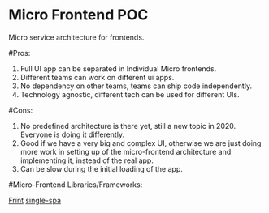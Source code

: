 # Micro Frontend POC

Micro service architecture for frontends.

#Pros:

1. Full UI app can be separated in Individual Micro frontends.
2. Different teams can work on different ui apps.
3. No dependency on other teams, teams can ship code independently.
4. Technology agnostic, different tech can be used for different UIs.

#Cons:

1. No predefined architecture is there yet, still a new topic in 2020. Everyone is doing it differently.
2. Good if we have a very big and complex UI, otherwise we are just doing more work in setting up of the micro-frontend architecture and implementing it, instead of the real app.
3. Can be slow during the initial loading of the app.

#Micro-Frontend Libraries/Frameworks:

[Frint](https://github.com/frintjs/frint) 
[single-spa](https://github.com/single-spa/single-spa)

